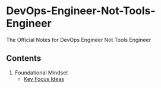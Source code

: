 # DevOps-Engineer-Not-Tools-Engineer
The Official Notes for DevOps Engineer Not Tools Engineer

## Contents

1. Foundational Mindset
   - [Key Focus Ideas](Key-ideas.md)
  
